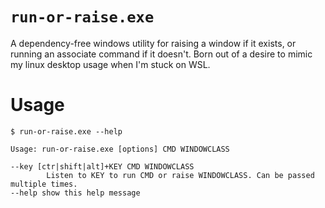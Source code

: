 # `run-or-raise.exe`

A dependency-free windows utility for raising a window if it exists, or running an associate command if it doesn't. Born out of a desire to mimic my linux desktop usage when I'm stuck on WSL.

# Usage

```
$ run-or-raise.exe --help

Usage: run-or-raise.exe [options] CMD WINDOWCLASS

--key [ctr|shift|alt]+KEY CMD WINDOWCLASS
        Listen to KEY to run CMD or raise WINDOWCLASS. Can be passed multiple times.
--help show this help message

```
